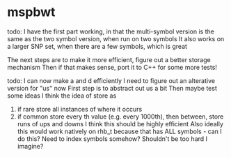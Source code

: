 # mspbwt

todo:
I have the first part working, in that the multi-symbol version is the same as the two symbol version, when run on two symbols
It also works on a larger SNP set, when there are a few symbols, which is great

The next steps are to make it more efficient, figure out a better storage mechanism
Then if that makes sense, port it to C++ for some more tests!


todo:
I can now make a and d efficiently
I need to figure out an alterative version for "us" now
First step is to abstract out us a bit
Then maybe test some ideas
I think the idea of store as
1) if rare store all instances of where it occurs
2) if common store every th value (e.g. every 1000th), then between, store runs of ups and downs
I think this should be highly efficient
Also ideally this would work natively on rhb_t because that has ALL symbols - can I do this? Need to index symbols somehow? Shouldn't be too hard I imagine?